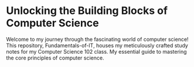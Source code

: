 # Unlocking the Building Blocks of Computer Science

Welcome to my journey through the fascinating world of computer science! This repository, Fundamentals-of-IT, houses my meticulously crafted study notes for my Computer Science 102 class. My essential guide to mastering the core principles of computer science.
